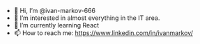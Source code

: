 - 👋 Hi, I’m @ivan-markov-666
- 👀 I’m interested in almost everything in the IT area.
- 🌱 I’m currently learning React
- 📫 How to reach me: https://www.linkedin.com/in/ivanmarkov/
